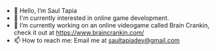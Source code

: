 - 👋 Hello, I’m Saul Tapia
- 👀 I'm currently interested in online game development.
- 🌱 I’m currently working on an online videogame called Brain Crankin, check it out at https://www.braincrankin.com/
- 📫 How to reach me: Email me at saultapiadev@gmail.com

<!---
SaulTapia/SaulTapia is a ✨ special ✨ repository because its `README.md` (this file) appears on your GitHub profile.
You can click the Preview link to take a look at your changes.
--->
